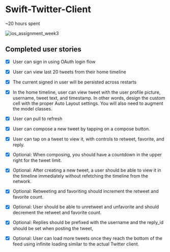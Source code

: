 Swift-Twitter-Client
====================

~20 hours spent

![ios_assignment_week3](https://cloud.githubusercontent.com/assets/1814099/4469004/9a245e8c-4909-11e4-93d1-f3e0513e86f1.gif)

## Completed user stories

 * [x] User can sign in using OAuth login flow
 * [x] User can view last 20 tweets from their home timeline
 * [x] The current signed in user will be persisted across restarts
 * [x] In the home timeline, user can view tweet with the user profile picture, username, tweet text, and timestamp. In other words, design the custom cell with the proper Auto Layout settings. You will also need to augment the model classes.
 * [x] User can pull to refresh
 * [x] User can compose a new tweet by tapping on a compose button.
 * [x] User can tap on a tweet to view it, with controls to retweet, favorite, and reply.
 * [x] Optional: When composing, you should have a countdown in the upper right for the tweet limit.
 * [x] Optional: After creating a new tweet, a user should be able to view it in the timeline immediately without refetching the timeline from the network.
 * [x] Optional: Retweeting and favoriting should increment the retweet and favorite count.
 * [x] Optional: User should be able to unretweet and unfavorite and should decrement the retweet and favorite count.
 * [x] Optional: Replies should be prefixed with the username and the reply_id should be set when posting the tweet,
 * [x] Optional: User can load more tweets once they reach the bottom of the feed using infinite loading similar to the actual Twitter client.

